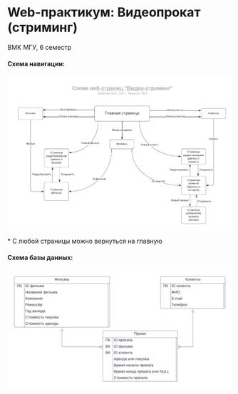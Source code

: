 # Web-практикум: Видеопрокат (стриминг)

ВМК МГУ, 6 семестр

#### Схема навигации:

![img](navigation_layout.png)

\* С любой страницы можно вернуться на главную

#### Схема базы данных:

![img](db_layout.png)
